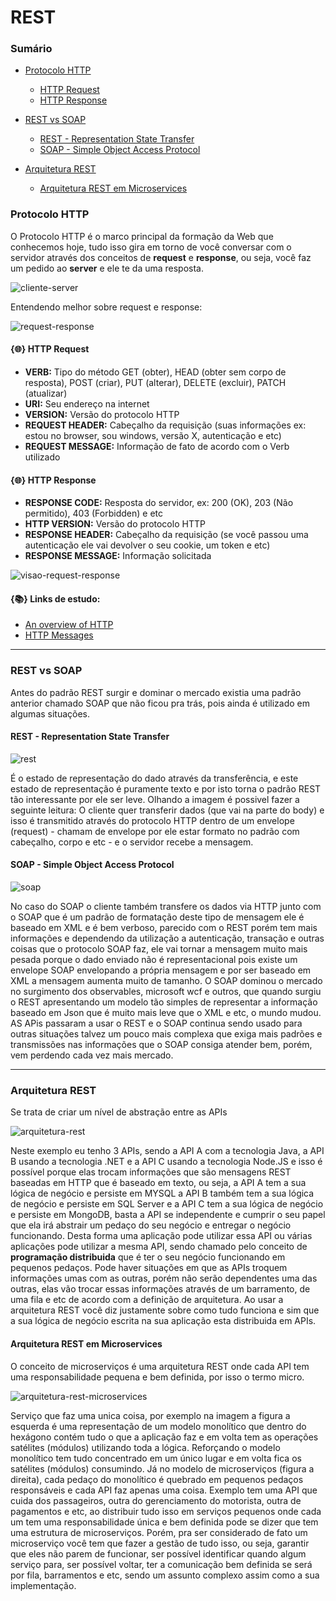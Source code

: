 # REST

### Sumário

- [Protocolo HTTP](#protocolo-http)
  - [HTTP Request](#http-request)
  - [HTTP Response](#http-response)

- [REST vs SOAP](#rest-vs-soap)
  - [REST - Representation State Transfer](#rest)
  - [SOAP - Simple Object Access Protocol](#soap)

- [Arquitetura REST](#arquitetura-rest)
  - [Arquitetura REST em Microservices](#arquitetura-rest-microservices)

### <a id="protocolo-http" /> Protocolo HTTP

O Protocolo HTTP é o marco principal da formação da Web que conhecemos hoje, tudo isso gira em torno de você conversar com o servidor através dos conceitos de **request** e **response**, ou seja, você faz um pedido ao **server** e ele te da uma resposta.

![cliente-server](https://user-images.githubusercontent.com/34458509/123019870-b84d3980-d3a7-11eb-8355-3d1fb6b9370f.png)

Entendendo melhor sobre request e response:

![request-response](https://user-images.githubusercontent.com/34458509/123019652-44ab2c80-d3a7-11eb-82cc-da99beece538.png)

#### <a id="http-request" /> {🌐} HTTP Request

- **VERB:** Tipo do método GET (obter), HEAD (obter sem corpo de resposta), POST (criar), PUT (alterar), DELETE (excluir), PATCH (atualizar)
- **URI:** Seu endereço na internet
- **VERSION:** Versão do protocolo HTTP 
- **REQUEST HEADER:** Cabeçalho da requisição (suas informações ex: estou no browser, sou windows, versão X, autenticação e etc)
- **REQUEST MESSAGE:** Informação de fato de acordo com o Verb utilizado

#### <a id="http-response" /> {🌐} HTTP Response

- **RESPONSE CODE:** Resposta do servidor, ex: 200 (OK), 203 (Não permitido), 403 (Forbidden) e etc
- **HTTP VERSION:** Versão do protocolo HTTP 
- **RESPONSE HEADER:** Cabeçalho da requisição (se você passou uma autenticação ele vai devolver o seu cookie, um token e etc)
- **RESPONSE MESSAGE:** Informação solicitada

![visao-request-response](https://user-images.githubusercontent.com/34458509/123021013-ad93a400-d3a9-11eb-84cb-2cbe39433917.png)

#### {📚} Links de estudo:

- [An overview of HTTP](https://developer.mozilla.org/en-US/docs/Web/HTTP/Overview)
- [HTTP Messages](https://developer.mozilla.org/en-US/docs/Web/HTTP/Messages)

---

### <a id="rest-vs-soap" /> REST vs SOAP

Antes do padrão REST surgir e dominar o mercado existia uma padrão anterior chamado SOAP que não ficou pra trás, pois ainda é utilizado em algumas situações.

#### <a id="rest" /> REST - Representation State Transfer

![rest](https://user-images.githubusercontent.com/34458509/123023563-f8171f80-d3ad-11eb-9db7-a3a3bd524029.png)

É o estado de representação do dado através da transferência, e este estado de representação é puramente texto e por isto torna o padrão REST tão interessante por ele ser leve. 
Olhando a imagem é possivel fazer a seguinte leitura: O cliente quer transferir dados (que vai na parte do body) e  isso é transmitido através do protocolo HTTP dentro de um envelope (request) - chamam de envelope por ele estar formato no padrão com cabeçalho, corpo e etc - e o servidor recebe a mensagem.

#### <a id="soap" /> SOAP - Simple Object Access Protocol

![soap](https://user-images.githubusercontent.com/34458509/123024255-234e3e80-d3af-11eb-908e-f39666780d4a.png)

No caso do SOAP o cliente também transfere os dados via HTTP junto com o SOAP que é um padrão de formatação deste tipo de mensagem ele é baseado em XML e é bem verboso, parecido com o REST porém tem mais informações e dependendo da utilização a autenticação, transação e outras coisas que o protocolo SOAP faz, ele vai tornar a mensagem muito mais pesada porque o dado enviado não é representacional pois existe um envelope SOAP envelopando a própria mensagem e por ser baseado em XML a mensagem aumenta muito de tamanho.
O SOAP dominou o mercado no surgimento dos observables, microsoft wcf e outros, que quando surgiu o REST apresentando um modelo tão simples de representar a informação baseado em Json que é muito mais leve que o XML e etc, o mundo mudou. AS APis passaram a usar o REST e o SOAP continua sendo usado para outras situações talvez um pouco mais complexa que exiga mais padrões e transmissões nas informações que o SOAP consiga atender bem, porém, vem perdendo cada vez mais mercado.

---

### <a id="arquitetura-rest" /> Arquitetura REST

Se trata de criar um nível de abstração entre as APIs

![arquitetura-rest](https://user-images.githubusercontent.com/34458509/123025755-7b864000-d3b1-11eb-92d4-9b48c53a2d93.png)

Neste exemplo eu tenho 3 APIs, sendo a API A com a tecnologia Java, a API B usando a tecnologia .NET e a API C usando a tecnologia Node.JS e isso é possível porque elas trocam informações que são mensagens REST baseadas em HTTP que é baseado em texto, ou seja, a API A tem a sua lógica de negócio e persiste em MYSQL a API B também tem a sua lógica de negócio e persiste em SQL Server e a API C tem a sua lógica de negócio e persiste em MongoDB, basta a API se independente e cumprir o seu papel que ela irá abstrair um pedaço do seu negócio e entregar o negócio funcionando. Desta forma uma aplicação pode utilizar essa API ou várias aplicações pode utilizar a mesma API, sendo chamado pelo conceito de **programação distribuida** que é ter o seu negócio funcionando em pequenos pedaços.
Pode haver situações em que as APIs troquem informações umas com as outras, porém não serão dependentes uma das outras, elas vão trocar essas informações através de um barramento, de uma fila e etc de acordo com a definição de arquitetura.
Ao usar a arquitetura REST você diz justamente sobre como tudo funciona e sim que a sua lógica de negócio escrita na sua aplicação esta distribuida em APIs.

#### <a id="arquitetura-rest-microservices" /> Arquitetura REST em Microservices

O conceito de microserviços é uma arquitetura REST onde cada API tem uma responsabilidade pequena e bem definida, por isso o termo micro.

![arquitetura-rest-microservices](https://user-images.githubusercontent.com/34458509/123026867-44189300-d3b3-11eb-90fe-cbad6f22ce8a.png)

Serviço que faz uma unica coisa, por exemplo na imagem a figura a esquerda é uma representação de um modelo monolítico que dentro do hexágono contém tudo o que a aplicação faz e em volta tem as operações satélites (módulos) utilizando toda a lógica. Reforçando o modelo monolítico tem tudo concentrado em um único lugar e em volta fica os satélites (módulos) consumindo. Já no modelo de microserviços (figura a direita), cada pedaço do monolítico é quebrado em pequenos pedaços responsáveis e  cada API faz apenas uma coisa. Exemplo tem uma API que cuida dos passageiros, outra do gerenciamento do motorista, outra de pagamentos e etc, ao distribuir tudo isso em serviços pequenos onde cada um tem uma responsabilidade única e bem definida pode se dizer que tem uma estrutura de microserviços. Porém, pra ser considerado de fato um microserviço você tem que fazer a gestão de tudo isso, ou seja, garantir que eles não parem de funcionar, ser possível identificar quando algum serviço para, ser possível voltar, ter a comunicação bem definida se será por fila, barramentos e etc, sendo um assunto complexo assim como a sua implementação.
